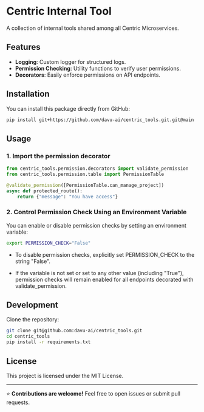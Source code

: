 # Centric Internal Tool 

A collection of internal tools shared among all Centric Microservices.

## Features
- **Logging**: Custom logger for structured logs.
- **Permission Checking**: Utility functions to verify user permissions.
- **Decorators**: Easily enforce permissions on API endpoints.

## Installation

You can install this package directly from GitHub:

```bash
pip install git+https://github.com/davu-ai/centric_tools.git.git@main
```

## Usage

### 1. Import the permission decorator
```python
from centric_tools.permission.decorators import validate_permission
from centric_tools.permission.table import PermissionTable

@validate_permission([PermissionTable.can_manage_project])
async def protected_route():
    return {"message": "You have access"}
```
### **2. Control Permission Check Using an Environment Variable**
You can enable or disable permission checks by setting an environment variable:  

```bash
export PERMISSION_CHECK="False"
```
- To disable permission checks, explicitly set PERMISSION_CHECK to the string "False".

- If the variable is not set or set to any other value (including "True"), permission checks will remain enabled for all endpoints decorated with validate_permission.





## Development

Clone the repository:

```bash
git clone git@github.com:davu-ai/centric_tools.git
cd centric_tools
pip install -r requirements.txt
```

## License
This project is licensed under the MIT License.

---

⭐ **Contributions are welcome!** Feel free to open issues or submit pull requests.

